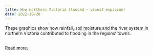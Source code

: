 ```yaml
---
title: How northern Victoria flooded – visual explainer
date: 2022-10-20
---
```

<p>These graphics show how rainfall, soil moisture and the river system in northern Victoria contributed to flooding in the regions’ towns.</p><br>
<a href='https://www.theguardian.com/news/datablog/ng-interactive/2022/oct/21/how-northern-victoria-flooded-visual-explainer'>Read more.</a>
